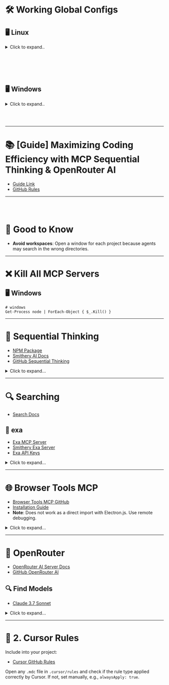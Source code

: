 # 🛠️ Working Global Configs


## 🖥️ Linux

<details><summary>Click to expand..</summary>

### Local 

<details><summary>Click to expand..</summary>

```javascript

{
  "mcpServers": {
    "exa": {
      "command": "npx",
      "args": [
        "-y",
        "@smithery/cli@latest",
        "run",
        "exa",
        "--key",
        "xxxxxxxxxxxxxxxxxxxxxxxxxxx"
      ]
    },
    "server-sequential-thinking": {
      "command": "npx",
      "args": [
        "-y",
        "@smithery/cli@latest",
        "run",
        "@smithery-ai/server-sequential-thinking",
        "--config",
        "\"{}\""
      ]
    },
    "browser-tools": {
      "command": "npx",
      "args": [
        "-y",
        "@agentdeskai/browser-tools-mcp"
      ],
      "enabled": true
    },
    "openrouterai": {
      "command": "npx",
      "args": ["@mcpservers/openrouterai"],
      "env": {
        "OPENROUTER_API_KEY": "xxxxxxxxxxxxxxxxxx"
      }
    }
  }
}


------------------


{
  "mcpServers": {
    "server-sequential-thinking": {
      "command": "docker",
      "args": [
        "run",
        "--rm",
        "-i",
        "mcp/sequentialthinking"
      ]
    },
    "exa": {
      "command": "npx",
      "args": [
        "-y",
        "exa-labs/exa-mcp-server"
      ],
      "env": {
        "EXA_API_KEY": "xxxxxxxxxxx"
      }
    },
    "openrouterai": {
      "command": "npx",
      "args": ["-y", "@mcpservers/openrouterai"],
      "env": {
        "OPENROUTER_API_KEY": "sk-or-v1-xxxxxxxxxxxxxxxxxxxxxxxxxxxxxxxxxxxx"
      }
    },
    "browser-tools": {
      "command": "npx",
      "args": [
        "-y",
        "@agentdeskai/browser-tools-mcp"
      ],
      "enabled": true
    }
  }
}
```

</details>


<br><br>

### Cloud 


<details><summary>Click to expand..</summary>

```javascript

{
  "mcpServers": {
    "exa": {
      "command": "npx",
      "args": [
        "-y",
        "@smithery/cli@latest",
        "run",
        "exa",
        "--key",
        "xxxxxxxxxxxxxxxxxxxxxxxxxxx"
      ]
    },
    "server-sequential-thinking": {
      "command": "npx",
      "args": [
        "-y",
        "@smithery/cli@latest",
        "run",
        "@smithery-ai/server-sequential-thinking",
        "--config",
        "\"{}\""
      ]
    },
    "browser-tools": {
      "command": "npx",
      "args": [
        "-y",
        "@agentdeskai/browser-tools-mcp"
      ],
      "enabled": true
    },
    "openrouterai": {
      "command": "npx",
      "args": ["@mcpservers/openrouterai"],
      "env": {
        "OPENROUTER_API_KEY": "xxxxxxxxxxxxxxxxxx"
      }
    }
  }
}


```

</details>

</details>






<br><br>
<br><br>


## 🖥️ Windows

<details><summary>Click to expand..</summary>
  
### Local 

<details><summary>Click to expand..</summary>

```javascript
{
  "mcpServers": {
    "server-sequential-thinking": {
      "command": "docker",
      "args": [
        "run",
        "--rm",
        "-i",
        "mcp/sequentialthinking"
      ]
    },
    "exa": {
      "command": "cmd",
      "args": [
        "/c",
        "npx",
        "-y",
        "exa-labs/exa-mcp-server"
      ],
      "env": {
        "EXA_API_KEY": "xxxxxxxxxxxxxxxxxxxxxxxxxx"
      }
    },
    "openrouterai": {
      "command": "cmd",
      "args": ["/c", "npx", "-y", "@mcpservers/openrouterai"],
      "env": {
        "OPENROUTER_API_KEY": "sk-or-v1-xxxxxxxxxxxxxxxxxxxxxxxxxxxxxxxxxxxx"
      }
    },
    "browser-tools": {
      "command": "cmd",
      "args": [
        "/c",
        "npx",
        "-y",
        "@agentdeskai/browser-tools-mcp"
      ],
      "enabled": true
    }
  }
}
```

</details>


<br><br>

### Cloud 


<details><summary>Click to expand..</summary>

```javascript
{
  "mcpServers": {
    "server-sequential-thinking": {
      "command": "cmd",
      "args": [
        "/c",
        "npx",
        "-y",
        "@smithery/cli@latest",
        "run",
        "@smithery-ai/server-sequential-thinking"
      ]
    },
    "exa": {
      "command": "cmd",
      "args": [
        "/c",
        "npx",
        "-y",
        "@smithery/cli@latest",
        "run",
        "exa",
        "--config",
        "\"{\\\"exaApiKey\\\":\\\"xxxxxxxxxxxxxxxxxxxxxxxxxx\\\"}\""
      ]
    },
    "openrouterai": {
      "command": "cmd",
      "args": ["/c", "npx", "-y", "@mcpservers/openrouterai"],
      "env": {
        "OPENROUTER_API_KEY": "sk-or-v1-xxxxxxxxxxxxxxxxxxxxxxxxxxxxxxxxxxxx"
      }
    },
    "browser-tools": {
      "command": "cmd",
      "args": [
        "/c",
        "npx",
        "-y",
        "@agentdeskai/browser-tools-mcp"
      ],
      "enabled": true
    }
  }
}
```

</details>

</details>




<br><br>

---

# 📚 [Guide] Maximizing Coding Efficiency with MCP Sequential Thinking & OpenRouter AI
- [Guide Link](https://forum.cursor.com/t/guide-maximizing-coding-efficiency-with-mcp-sequential-thinking-openrouter-ai/66461)
- [GitHub Rules](https://github.com/kleosr/cursorkleosr/tree/main/.cursor/rules)

---

<br><br>

# 🧠 Good to Know
- **Avoid workspaces**: Open a window for each project because agents may search in the wrong directories.

---

# ❌ Kill All MCP Servers

## 🖥️ Windows

```shell
# windows
Get-Process node | ForEach-Object { $_.Kill() }
```

---

# 🔄 Sequential Thinking
- [NPM Package](https://www.npmjs.com/package/@modelcontextprotocol/server-sequential-thinking)
- [Smithery AI Docs](https://smithery.ai/server/@smithery-ai/server-sequential-thinking)
- [GitHub Sequential Thinking](https://github.com/smithery-ai/reference-servers/tree/main/src/sequentialthinking)

<details><summary>Click to expand...</summary>

### 🖥️ CLI
```shell
npx -y @smithery/cli@latest install @smithery-ai/server-sequential-thinking --client cursor --config "{}"
```

### 📂 JSON
- `~/.cursor/mcp.json`

---

#### Docker Configuration
```json
{
  "mcpServers": {
    "sequentialthinking": {
      "command": "docker",
      "args": [
        "run",
        "--rm",
        "-i",
        "mcp/sequentialthinking"
      ]
    }
  }
}
```

---

#### Local Configuration

**Method #1**:

##### 🖥️ Windows
```powershell
npm i -g @modelcontextprotocol/server-sequential-thinking
```

```json
"mcpServers": {
   "sequential-thinking": {
      "command": "cmd",
      "args": [
        "/c",
        " C:\\nvm4w\\nodejs\\node_modules\\@modelcontextprotocol\\server-sequential-thinking\\dist\\index.js"
      ]
    }
  }
}
```

**Method #2**:

##### 🖥️ Windows
```javascript
{
  "mcpServers": {
    "sequential-thinking": {
      "command": "cmd",
      "args": [
        "/c",
        "npx",
        "-y",
        "@modelcontextprotocol/server-sequential-thinking"
      ]
    }
  }
}
```

##### 🐧 Linux
```json
{
  "mcpServers": {
    "sequential-thinking": {
      "command": "npx",
      "args": [
        "-y",
        "@modelcontextprotocol/server-sequential-thinking"
      ]
    }
  }
}
```

---

#### Smithery - Cloud Configuration

**Windows**:
```json
{
  "mcpServers": {
    "server-sequential-thinking": {
      "command": "cmd",
      "args": [
        "/c",
        "npx",
        "-y",
        "@smithery/cli@latest",
        "run",
        "@smithery-ai/server-sequential-thinking",
        "--config",
        "{}"
      ]
    }
  }
}
```

**Windows (Silent)**:
- ???
```json

```

**MAC/Linux**:
```json
{
  "mcpServers": {
    "server-sequential-thinking": {
      "command": "npx",
      "args": [
        "-y",
        "@smithery/cli@latest",
        "run",
        "@smithery-ai/server-sequential-thinking",
        "--config",
        "{}"
      ]
    }
  }
}
```

</details>


























---

# 🔍 Searching
- [Search Docs](https://github.com/CyberT33N/mcp-cheat-sheet/blob/main/mcp-servers/search.md)

## 🔧 exa
- [Exa MCP Server](https://github.com/exa-labs/exa-mcp-server)
- [Smithery Exa Server](https://smithery.ai/server/exa)
- [Exa API Keys](https://dashboard.exa.ai/api-keys)

<details><summary>Click to expand...</summary>

### 🖥️ CLI
```shell
npx -y @smithery/cli@latest install exa --client cursor
```

### 📂 JSON
- `~/.cursor/mcp.json`

---

#### Local Configuration

**Method #1 (Recommended)**:

##### 🖥️ Windows
```javascript
{
  "mcpServers": {
    "exa": {
      "command": "cmd",
      "args": [
        "/c",
        "npx",
        "-y",
        "exa-labs/exa-mcp-server"
      ],
      "env": {
        "EXA_API_KEY": "xxxx"
      }
    }
  }
}
```

##### 🐧 Linux
```javascript
{
  "mcpServers": {
    "exa": {
      "command": "npx",
      "args": ["exa-labs/exa-mcp-server"],
      "env": {
        "EXA_API_KEY": "xxxx"
      }
    }
  }
}
```

**Method #2**:
```shell
npm install -g exa-mcp-server
```

##### 🖥️ Windows
```json
"mcpServers": {
   "exa": {
      "command": "cmd",
      "args": [
        "/c",
        "exa-mcp-server"
      ],
      "env": {
        "EXA_API_KEY": "xxxxxxxxx"
      }
    }
  }
}
```

---

#### Smithery Configuration

**Windows**:
```json
{
  "mcpServers": {
    "exa": {
      "command": "cmd",
      "args": [
        "/c",
        "npx",
        "-y",
        "@smithery/cli@latest",
        "run",
        "exa",
        "--config",
        "{\"exaApiKey\":\"xxxxxxxxxxxxxxxxxx\"}"
      ]
    }
  }
}
```

**Windows (Silent)**:
- ???
```json

```

**MAC/Linux**:
```json
{
  "mcpServers": {
    "exa": {
      "command": "npx",
      "args": [
        "-y",
        "@smithery/cli@latest",
        "run",
        "exa",
        "--config",
        "{\"exaApiKey\":\"xxxxxxxxxxxxxxxxxx\"}"
      ]
    }
  }
}
```
- Replace your API key with the one from [Exa API Dashboard](https://dashboard.exa.ai/api-keys).

</details>

---

# 🌐 Browser Tools MCP
- [Browser Tools MCP GitHub](https://github.com/AgentDeskAI/browser-tools-mcp)
- [Installation Guide](https://browsertools.agentdesk.ai/installation)
- **Note**: Does not work as a direct import with Electron.js. Use remote debugging.

<details><summary>Click to expand...</summary>

### 📝 Guides
- [Quick Start Guide](https://browsertools.agentdesk.ai/quickstart)

### 1. Install Chrome Extension
- Download the Chrome Extension from [Releases](https://github.com/AgentDeskAI/browser-tools-mcp/releases).

**Manually load the unpacked extension**:
1. **Open Chrome**  
2. **Go to `chrome://extensions/`**  
3. **Enable Developer Mode** (top-right toggle)  
4. **Click "Load unpacked"**  
5. **Select the folder containing `manifest.json`**  
6. **Done!** The extension is now active.  

If any errors occur, check the developer console (`F12` → "Console") for debugging info. 🚀

### 2. Install MCP and Run Server
```shell
npm install -g @agentdeskai/browser-tools-mcp
npx @agentdeskai/browser-tools-server
```
- Note: The browser-tools-server runs on port 3025. Ensure no processes are using this port.

#### JSON Configuration
- `~/.cursor/mcp.json`

**Windows**:
```json
{
  "mcpServers": {
    "browser-tools": {
      "command": "wsl",
      "args": [
        "bash",
        "-c",
        "cmd /c npx -y @agentdeskai/browser-tools-mcp@1.2.0"
      ],
      "enabled": true
    }
  }
}
```

**MAC/Linux**:
```json
{
  "mcpServers": {
    "browser-tools": {
      "command": "npx",
      "args": [
        "-y",
        "@agentdeskai/browser-tools-mcp"
      ],
      "enabled": true
    }
  }
}
```

### 3. Verify Extension Connection
- Open Chrome Developer Tools: Right-click any page → Inspect. Logs will show in the console if MCP client is connected.

Enable:
- Auto-paste to Cursor
- Include Request Headers
- Include Response Headers

</details>

---

# 🔌 OpenRouter
- [OpenRouter AI Server Docs](https://smithery.ai/server/@mcpserver/openrouterai)
- [GitHub OpenRouter AI](https://github.com/heltonteixeira/openrouterai)

## 🔍 Find Models
- [Claude 3.7 Sonnet](https://openrouter.ai/anthropic/claude-3.7-sonnet)

<details><summary>Click to expand...</summary>

### 🖥️ CLI
```json
npx -y @smithery/cli@latest install @mcpserver/openrouterai --client cursor
```

### 📂 JSON

#### Local Configuration
```json
{
  "mcpServers": {
    "openrouterai": {
      "command": "npx",
      "args": ["@mcpservers/openrouterai"],
      "env": {
        "OPENROUTER_API_KEY": "xxxxxxxxxxxxxxxxxxxxxxxx"
      }
    }
  }
}
```

---

#### Smithery Configuration

**MAC/Linux**:
```json
{
  "mcpServers": {
    "openrouterai": {
      "command": "npx",
      "args": [
        "-y",
        "@smithery/cli@latest",
        "run",
        "@mcpserver/openrouterai",
        "--config",
        "{\"openrouterApiKey\":\"xxxxxxxxxxxxxxx\",\"openrouterDefaultModel\":\"\"}"
      ]
    }
  }
}
```

**Windows**:
```json
{
  "mcpServers": {
    "openrouterai": {
      "command": "cmd",
      "args": [
        "/c",
        "npx",
        "-y",
        "@smithery/cli@latest",
        "run",
        "@mcpserver/openrouterai",
        "--config",
        "{\"openrouterApiKey\":\"xxxxxxxxxxxxxxx\",\"openrouterDefaultModel\":\"\"}"
      ]
    }
  }
}
```

</details>

---

# 📝 2. Cursor Rules
Include into your project:
- [Cursor GitHub Rules](https://github.com/kleosr/cursorkleosr/tree/main#)

Open any `.mdc` file in `.cursor/rules` and check if the rule type applied correctly by Cursor. If not, set manually, e.g., `alwaysApply: true`.
